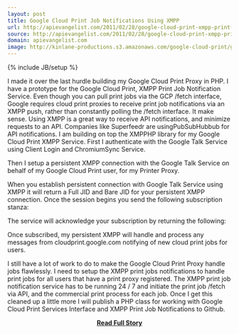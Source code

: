 ```yaml
---
layout: post
title: Google Cloud Print Job Notifications Using XMPP
url: http://apievangelist.com/2011/02/28/google-cloud-print-xmpp-print-job-notifications/
source: http://apievangelist.com/2011/02/28/google-cloud-print-xmpp-print-job-notifications/
domain: apievangelist.com
image: http://kinlane-productions.s3.amazonaws.com/google-cloud-print/google-cloud-print-mimeo.png
---
```

{% include JB/setup %}<p>I made it over the last hurdle building my Google Cloud Print Proxy in PHP.
I have a prototype for the Google Cloud Print, XMPP Print Job Notification Service.
Even though you can pull print jobs via the GCP /fetch interface, Google requires cloud print proxies to receive print job notifications via an XMPP push, rather than constantly polling the /fetch interface.
It make sense.  Using XMPP is a great way to receive API notifications, and minimize requests to an API. Companies like Superfeedr are usingPubSubHubbub for API notifications.
I am building on top the XMPPHP library for my Google Cloud Print XMPP Service.
First I authenticate with the Google Talk Service using Client Login and ChromiumSync Service.

Then I setup a persistent XMPP connection with the Google Talk Service on behalf of my Google Cloud Print user, for my Printer Proxy.

When you establish persistent connection with Google Talk Service using XMPP it will return a Full JID and Bare JID for your persistent XMPP connection.
Once the session begins you send the following subscription stanza:

The service will acknowledge your subscription by returning the following:


Once subscribed, my persistent XMPP will handle and process any messages from cloudprint.google.com notifying of new cloud print jobs for users.


I still have a lot of work to do to make the Google Cloud Print Proxy handle jobs flawlessly.
I need to setup the XMPP print jobs notifications to handle print jobs for all users that have a print proxy registered.
The XMPP print job notification service has to be running 24 / 7 and initiate the print job /fetch via API, and the commercial print process for each job.
Once I get this cleaned up a little more I will publish a PHP class for working with Google Cloud Print Services Interface and XMPP Print Job Notifications to Github.

</p>
<center><p><a href="http://apievangelist.com/2011/02/28/google-cloud-print-xmpp-print-job-notifications/" style='padding:25px; font-sze:18px; font-weight: bold;'>Read Full Story</a></p></center>
